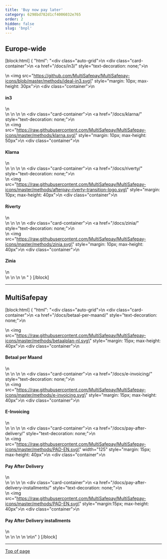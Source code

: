 ```yaml
---
title: 'Buy now pay later'
category: 6298bd782d1cf4006032e765
order: 2
hidden: false
slug: 'bnpl'
--- 
```

## Europe-wide

[block:html] 
{
  "html": "<div class=\"auto-grid\">\n    <div class=\"card-container\">\n        <a href=\"/docs/in3/\" style=\"text-decoration: none;\">\n            <div>\n                <img src=\"https://github.com/MultiSafepay/MultiSafepay-icons/blob/master/methods/ideal-in3.svg\" style=\"margin: 10px; max-height: 30px\">\n                <div class=\"container\">\n                    <h4><b>in3</b></h4>\n                </div>\n            </div>\n        </a>\n    </div>\n    <div class=\"card-container\">\n        <a href=\"/docs/klarna/\" style=\"text-decoration: none;\">\n            <div>\n                <img src=\"https://raw.githubusercontent.com/MultiSafepay/MultiSafepay-icons/master/methods/klarna.svg\" style=\"margin: 10px; max-height: 50px\">\n                <div class=\"container\">\n                    <h4><b>Klarna</b></h4>\n                </div>\n            </div>\n        </a>\n    </div>\n    <div class=\"card-container\">\n        <a href=\"/docs/riverty/\" style=\"text-decoration: none;\">\n            <div>\n                <img src=\"https://raw.githubusercontent.com/MultiSafepay/MultiSafepay-icons/master/methods/afterpay-riverty-transition-logo.svg\" style=\"margin: 10px; max-height: 40px\">\n                <div class=\"container\">\n                    <h4><b>Riverty</b></h4>\n                </div>\n            </div>\n        </a>\n    </div>\n  <div class=\"card-container\">\n        <a href=\"/docs/zinia/\" style=\"text-decoration: none;\">\n            <div>\n                <img src=\"https://raw.githubusercontent.com/MultiSafepay/MultiSafepay-icons/master/methods/zinia.svg\" style=\"margin: 10px; max-height: 40px\">\n                <div class=\"container\">\n                    <h4><b>Zinia</b></h4>\n                </div>\n            </div>\n        </a>\n    </div>\n    </div>"
}
[/block]
<br>

---
## MultiSafepay

[block:html]
{
  "html": "<div class=\"auto-grid\">\n    <div class=\"card-container\">\n        <a href=\"/docs/betaal-per-maand/\" style=\"text-decoration: none;\">\n            <div>\n                <img src=\"https://raw.githubusercontent.com/MultiSafepay/MultiSafepay-icons/master/methods/betaalplan-nl.svg\" style=\"margin: 15px; max-height: 40px\">\n                <div class=\"container\">\n                    <h4><b>Betaal per Maand</b></h4>\n                </div>\n            </div>\n        </a>\n    </div>\n    <div class=\"card-container\">\n        <a href=\"/docs/e-invoicing/\" style=\"text-decoration: none;\">\n            <div>\n                <img src=\"https://raw.githubusercontent.com/MultiSafepay/MultiSafepay-icons/master/methods/e-invoicing.svg\" style=\"margin: 15px; max-height: 40px\">\n                <div class=\"container\">\n                    <h4><b>E-Invoicing</b></h4>\n                </div>\n            </div>\n        </a>\n    </div>\n    <div class=\"card-container\">\n        <a href=\"/docs/pay-after-delivery/\" style=\"text-decoration: none;\">\n            <div>\n                <img src=\"https://raw.githubusercontent.com/MultiSafepay/MultiSafepay-icons/master/methods/PAD-EN.svg\" width=\"125\" style=\"margin: 15px; max-height: 40px\">\n                <div class=\"container\">\n                    <h4><b>Pay After Delivery</b></h4>\n                </div>\n            </div>\n        </a>\n    </div>\n    <div class=\"card-container\">\n        <a href=\"/docs/pay-after-delivery-installments/\" style=\"text-decoration: none;\">\n            <div>\n                <img src=\"https://raw.githubusercontent.com/MultiSafepay/MultiSafepay-icons/master/methods/PAD-EN.svg\" style=\"margin:15px; max-height: 40px\">\n                <div class=\"container\">\n                    <h4><b>Pay After Delivery installments</b></h4>\n                </div>\n            </div>\n        </a>\n    </div>\n  </div>\n\n<style>\n\nb {\n  color: #384248 !important;\n}\n  \n.auto-grid {\n  --auto-grid-min-size: 175px;\n  \n  display: grid;\n  grid-template-columns: repeat(auto-fill, minmax(var(--auto-grid-min-size), 1fr));\n}\n\n.card-container {\n  box-shadow: 0 4px 8px 0 rgba(0, 0, 0, 0.2); /* this adds the \"card\" effect */\n  padding: 16px;\n  text-align: center;\n  border-radius: 5px;\n  margin: 8px\n} \n\n.card-container:hover {\n  box-shadow: 0 8px 16px 0 rgb(0 0 0 / 20%);\n  transform: translateY(-0.2rem);\n  transition: all 0.2s;\n  cursor: pointer;\n}  \n\n</style>"
}
[/block]
<br>

---
[Top of page](#)
